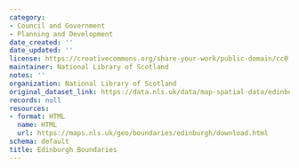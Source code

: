 ```yaml
---
category:
- Council and Government
- Planning and Development
date_created: ''
date_updated: ''
license: https://creativecommons.org/share-your-work/public-domain/cc0
maintainer: National Library of Scotland
notes: ''
organization: National Library of Scotland
original_dataset_link: https://data.nls.uk/data/map-spatial-data/edinburgh-boundaries/
records: null
resources:
- format: HTML
  name: HTML
  url: https://maps.nls.uk/geo/boundaries/edinburgh/download.html
schema: default
title: Edinburgh Boundaries
---
```

